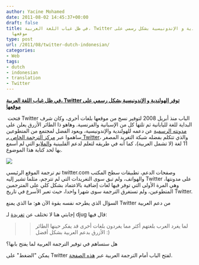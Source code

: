 ```yaml
---
author: Yacine Mohamed
date: 2011-08-02 14:45:37+00:00
draft: false
title: في ظل غياب اللغة العربية، Twitter توفر الهولندية و الإندونيسية بشكل رسمي على
  موقعها
type: post
url: /2011/08/twitter-dutch-indonesian/
categories:
- Web
tags:
- dutch
- indonesian
- translation
- Twitter
---
```


[**في ظل غياب اللغة العربية، Twitter توفر الهولندية و الإندونيسية بشكل رسمي على موقعها**](http://www.it-scoop.com/2011/08/twitter-dutch-indonesian/)




 فتحت Twitter الباب منذ أبريل 2008 لتوفير نسخ من موقعها بلغات أخرى، وكان شرف البداية للغة لليابانية ثم تلتها كل من الإسبانية والفرنسية. وهاهو ذا الطائر الأزرق يعلن على [مدونته الرسمية](http://blog.twitter.com/2011/08/it-takes-community-to-translate-twitter.html) عن دعمه للهولندية والإندونيسية، ويعود الفضل لمجتمع من المتطوعين ساهموا عبر [مركز الترجمة الخاص بـ Twitter](http://translate.twttr.com/welcome)، والذي تتكلم بفضله شبكة التغريد المصغر 11 لغة (لا تشمل العربية)، كما أنه في طريقه لتعلم لدعم الفلبينية و[الملايو](http://en.wikipedia.org/wiki/Malay_language) التي لم أسمع بها لحد كتابة هذا الموضوع.




[![](http://www.it-scoop.com/wp-content/uploads/2011/08/twitter-translation.jpg)
](http://www.it-scoop.com/2011/08/twitter-dutch-indonesian/)




تم ترجمة الموقع الرئيسي twitter.com وصفحات الدعم، تطبيقات سطح المكتب والهواتف، ولم تبق سوى التغريدات التي لم تترجم، مثلما تشير إليه Twitter على مدونتها، وهي المرة الأولى التي توفر فيها لغات إضافية بالاعتماد بشكل كلي على المترجمين المتطوعين، ولم تستغرق الترجمة سوى شهرا واحدا، حيث تعبر الأسرع في تاريخ Twitter.




السؤال الذي يطرحه نفسه بقوة الآن هو: ما الذي يمنع Twitter من دعم العربية




إجابتي هنا لا تختلف عن [تغريدة](http://twitter.com/djug/status/97680508615532544) لـ djug قال فيها:





<blockquote>

> 
> لما يغرد العرب بلغتهم أكثر مما يغردون بلغات أخرى قد يفكر حينها الطائر الأزرق بدعم العربية بشكل أفضل :)
> 
> 
</blockquote>




هل ستساهم في توفير الترجمة العربية لما يفتح بابها؟




يمكن "الضغط" على Twitter لفتح الباب أمام الترجمة العربية عبر [هذه الصفحة](http://translate.twttr.com/lang_request).
